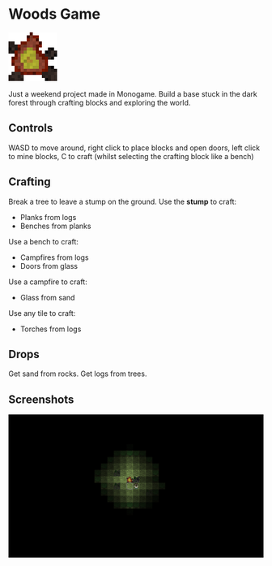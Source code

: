 # Woods Game 
![Icon from the game](./icon.bmp "Logo")

Just a weekend project made in Monogame. Build a base stuck in the dark forest through crafting blocks and exploring the world.

## Controls
WASD to move around, right click to place blocks and open doors, left click to mine blocks, C to craft (whilst selecting the crafting block like a bench)

## Crafting
Break a tree to leave a stump on the ground. Use the **stump** to craft:
- Planks from logs
- Benches from planks

Use a bench to craft:
- Campfires from logs
- Doors from glass

Use a campfire to craft:
- Glass from sand

Use any tile to craft:
- Torches from logs

## Drops
Get sand from rocks.
Get logs from trees.

## Screenshots

![Screenshot from the game](./screenshot.png "Spawning in...")
